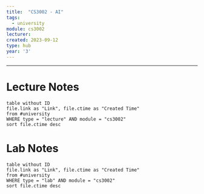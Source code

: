 ```yaml
---
title:  "CS3002 - AI"
tags:
  - university
module: cs3002
lecturer:
created: 2023-09-12
type: hub
year: '3'
---
```

---
# Lecture Notes

```dataview
table without ID
file.link as "Link", file.ctime as "Created Time"
from #university
WHERE type = "lecture" AND module = "cs3002"
sort file.ctime desc
```

# Lab Notes

```dataview
table without ID
file.link as "Link", file.ctime as "Created Time"
from #university
WHERE type = "lab" AND module = "cs3002"
sort file.ctime desc
```